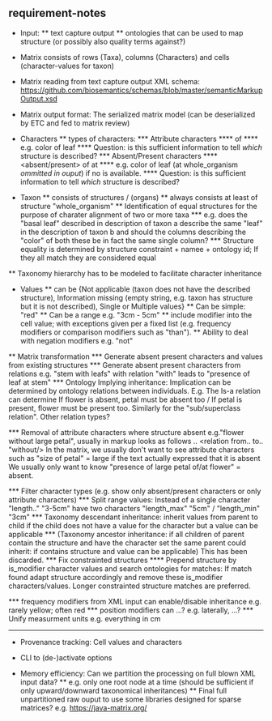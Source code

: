 requirement-notes
--------------------
* Input: 
** text capture output
** ontologies that can be used to map structure (or possibly also quality terms against?)


* Matrix consists of rows (Taxa), columns (Characters) and cells (character-values for taxon)
* Matrix reading from text capture output XML schema: https://github.com/biosemantics/schemas/blob/master/semanticMarkupOutput.xsd
* Matrix output format: The serialized matrix model (can be deserialized by ETC and fed to matrix review)

* Characters 
** types of characters:
*** Attribute characters
**** <attribute> of <structure>
**** e.g. color of leaf
**** Question: is this sufficient information to tell *which* structure is described?
*** Absent/Present characters
**** <absent/present> of <beared structure> at <bearer structure>
**** e.g. color of leaf (at whole_organism *ommitted in ouput*) if no <bearer structure> is available.
**** Question: is this sufficient information to tell *which* structure is described?

* Taxon 
** consists of structures / (organs)
** always consists at least of structure "whole_organism"
** Identification of equal structures for the purpose of charater alignment of two or more taxa
*** e.g. does the "basal leaf" described in description of taxon a describe the same "leaf" in the description of taxon b and 
should the columns describing the "color" of both these be in fact the same single column?
*** Structure equality is determined by structure constraint + namee + ontology id; If they all match they are considered equal

** Taxonomy hierarchy has to be modeled to facilitate character inheritance

* Values 
** can be {Not applicable (taxon does not have the described structure), 
Information missing (empty string, e.g. taxon has structure but it is not described), Single or Multiple values}
** Can be simple: "red"
** Can be a range e.g. "3cm - 5cm"
** include modifier into the cell value; with exceptions given per a fixed list (e.g. frequency modifiers or comparison modifiers such as "than").
** Ability to deal with negation modifiers e.g. "not"

** Matrix transformation
*** Generate absent present characters and values from existing structures
*** Generate absent present characters from relations e.g. "stem with leafs" with relation "with" leads to "presence of leaf at stem"
*** Ontology Implying inheritance: Implication can be determined by ontology relations between individuals. E.g. The Is-a relation can determine If flower is absent, petal must be absent too / If petal is present, flower must be present too. Similarly for the "sub/superclass relation". Other relation types?

*** Removal of attribute characters where structure absent e.g."flower without large petal", usually in markup looks as follows
  <structure name="flower"> .. </structure>
  <structure name="petal">
     <character type="size" value="large"/>
  </structure>
  <relation from.. to.. "without/>
  In the matrix, we usually don't want to see attribute characters such as "size of petal" = large if the text actually expressed that it is absent
  We usually only want to know "presence of large petal of/at flower" = absent.

*** Filter character types (e.g. show only absent/present characters or only attribute characters)
*** Split range values: Instead of a single character "length.." "3-5cm" have two characters "length_max" "5cm" / "length_min" "3cm"
*** Taxonomy descendant inheritance: inherit values from parent to child if the child does not have a value for the character but a value can be applicable
*** (Taxonomy ancestor inheritance: if all children of parent contain the structure and have the character set the same parent could inherit: if contains structure and value can be applicable) This has been discarded.
*** Fix constrainted structures
**** Prepend structure by is_modifier character values and search ontologies for matches: If match found adapt structure accordingly and remove these is_modifier characters/values. Longer constrainted structure matches are preferred.


*** frequency modifiers from XML input can enable/disable inheritance e.g. rarely yellow; often red 
*** position modifiers can ...? e.g. laterally, ...?
*** Unify measurment units e.g. everything in cm
*** 


* Provenance tracking: Cell values and characters


* CLI to (de-)activate options
* Memory efficiency: Can we partition the processing on full blown XML input data?
** e.g. only one root node at a time (should be sufficient if only upward/downward taxonomical inheritances)
** Final full unpartitioned raw ouput to use some libraries designed for sparse matrices? e.g. https://java-matrix.org/



